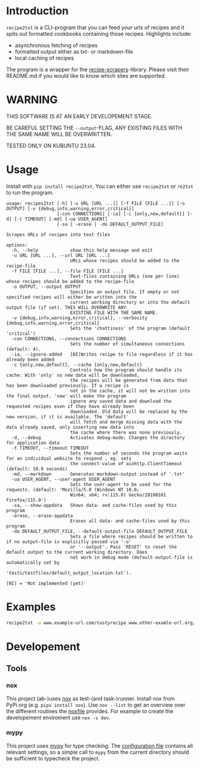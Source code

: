 # Introduction

`recipe2txt` is a CLI-program that you can feed your urls of recipes and it spits out formatted cookbooks containing those recipes. Highlights include:

* asynchronous fetching of recipes
* formatted output either as txt- or markdown-file
* local caching of recipes

The program is a wrapper for the [recipe-scrapers](https://github.com/hhursev/recipe-scrapers)-library. Please visit their README.md if you would like to know which sites are supported.

# WARNING

THIS SOFTWARE IS AT AN EARLY DEVELOPEMENT STAGE.

BE CAREFUL SETTING THE `--output`-FLAG, ANY EXISTING FILES WITH THE SAME NAME WILL BE OVERWRITTEN.

TESTED ONLY ON KUBUNTU 23.04.

# Usage

Install with `pip install recipe2txt`. You can either use `recipe2txt` or `re2txt` to run the program.

```
usage: recipes2txt [-h] [-u URL [URL ...]] [-f FILE [FILE ...]] [-o OUTPUT] [-v {debug,info,warning,error,critical}]
                   [-con CONNECTIONS] [-ia] [-c {only,new,default}] [-d] [-t TIMEOUT] [-md] [-ua USER_AGENT]
                   [-sa | -erase | -do DEFAULT_OUTPUT_FILE]

Scrapes URLs of recipes into text files

options:
  -h, --help            show this help message and exit
  -u URL [URL ...], --url URL [URL ...]
                        URLs whose recipes should be added to the recipe-file
  -f FILE [FILE ...], --file FILE [FILE ...]
                        Text-files containing URLs (one per line) whose recipes should be added to the recipe-file
  -o OUTPUT, --output OUTPUT
                        Specifies an output file. If empty or not specified recipes will either be written into the
                        current working directory or into the default output file (if set). THIS WILL OVERWRITE ANY
                        EXISTING FILE WITH THE SAME NAME.
  -v {debug,info,warning,error,critical}, --verbosity {debug,info,warning,error,critical}
                        Sets the 'chattiness' of the program (default 'critical')
  -con CONNECTIONS, --connections CONNECTIONS
                        Sets the number of simultaneous connections (default: 4).
  -ia, --ignore-added   [NI]Writes recipe to file regardless if it has already been added
  -c {only,new,default}, --cache {only,new,default}
                        Controls how the program should handle its cache: With 'only' no new data will be downloaded,
                        the recipes will be generated from data that has been downloaded previously. If a recipe is
                        not in the cache, it will not be written into the final output. 'new' will make the program
                        ignore any saved data and download the requested recipes even if they have already been
                        downloaded. Old data will be replaced by the new version, if it is available. The 'default'
                        will fetch and merge missing data with the data already saved, only inserting new data into
                        the cache where there was none previously.
  -d, --debug           Activates debug-mode: Changes the directory for application data
  -t TIMEOUT, --timeout TIMEOUT
                        Sets the number of seconds the program waits for an individual website to respond , eg. sets
                        the connect-value of aiohttp.ClientTimeout (default: 10.0 seconds)
  -md, --markdown       Generates markdown-output instead of '.txt'
  -ua USER_AGENT, --user-agent USER_AGENT
                        Sets the user-agent to be used for the requests. (default: 'Mozilla/5.0 (Windows NT 10.0;
                        Win64; x64; rv:115.0) Gecko/20100101 Firefox/115.0')
  -sa, --show-appdata   Shows data- and cache-files used by this program
  -erase, --erase-appdata
                        Erases all data- and cache-files used by this program
  -do DEFAULT_OUTPUT_FILE, --default-output-file DEFAULT_OUTPUT_FILE
                        Sets a file where recipes should be written to if no output-file is explicitly passed via '-o'
                        or '--output'. Pass 'RESET' to reset the default output to the current working directory. Does
                        not work in debug mode (default-output-file is automatically set by
                        'tests/testfiles/default_output_location.txt').

[NI] = 'Not implemented (yet)'
```

# Examples

```bash
recipe2txt -u www.example-url.com/tastyrecipe www.other-examle-url.org/deliciousmeal -o ~/Documents/great-recipes.txt
```

# Developement

## Tools

### nox

This project (ab-)uses [nox](https://github.com/wntrblm/nox) as test-(and task-)runner. Install nox from PyPi.org (e.g. `pipx install nox`). Use `nox --list` to get an overview over the different routines the [noxfile](noxfile.py) provides. For example to create the developement enviroment use `nox -s dev`.

### mypy

This project uses [mypy](https://github.com/python/mypy) for type checking. The [configuration file](pyproject.toml) contains all relevant settings, so a simple call to `mypy` from the current directory should be sufficient to typecheck the project.
